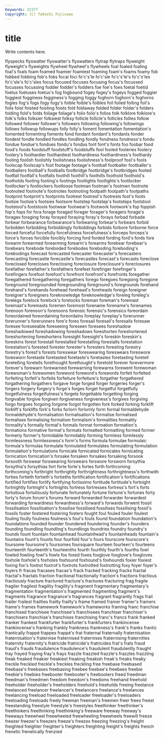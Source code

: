 ```yaml
---
Keywords: 22377 
Copyright: (C) Takeshi Fujisawa
---
```


# title

Write contents here.

flyspecks flyswatter flyswatter's flyswatters flytrap flytraps flyweight flyweight's flyweights flywheel
flywheel's flywheels foal foaled foaling foal's foals foam foamed foamier
foamiest foaming foam's foams foamy fob fobbed fobbing fob's fobs
focal foci fo'c's'le fo'c'sle fo'c's'le's fo'c's'les fo'c'sle's fo'c'sles focus focused
focuses focusing focus's focussed focusses focussing fodder fodder's fodders foe
foe's foes foetal foetid foetus foetuses foetus's fog fogbound fogey
fogey's fogeys fogged foggier foggiest fogginess fogginess's fogging foggy foghorn
foghorn's foghorns fogies fog's fogs fogy fogy's foible foible's foibles
foil foiled foiling foil's foils foist foisted foisting foists fold
foldaway folded folder folder's folders folding fold's folds foliage foliage's
folio folio's folios folk folklore folklore's folk's folks folksier folksiest
folksy follicle follicle's follicles follies follow followed follower follower's followers
following following's followings follows followup followups folly folly's foment fomentation
fomentation's fomented fomenting foments fond fondant fondant's fondants fonder fondest
fondle fondled fondles fondling fondly fondness fondness's fondu fondue fondue's
fondues fondu's fondus font font's fonts foo foobar food food's
foods foodstuff foodstuff's foodstuffs fool fooled fooleries foolery foolery's foolhardier
foolhardiest foolhardiness foolhardiness's foolhardy fooling foolish foolishly foolishness foolishness's foolproof
fool's fools foolscap foolscap's foot footage footage's football footballer footballer's
footballers football's footballs footbridge footbridge's footbridges footed footfall footfall's footfalls
foothill foothill's foothills foothold foothold's footholds footing footing's footings footlights
footlights's footlocker footlocker's footlockers footloose footman footman's footmen footnote footnoted
footnote's footnotes footnoting footpath footpath's footpaths footprint footprint's footprints footrest
footrest's footrests foot's foots footsie footsie's footsies footsore footstep footstep's
footsteps footstool footstool's footstools footwear footwear's footwork footwork's fop foppish
fop's fops for fora forage foraged forager forager's foragers forage's
forages foraging foray forayed foraying foray's forays forbad forbade forbear
forbearance forbearance's forbearing forbear's forbears forbid forbidden forbidding forbiddingly forbiddings
forbids forbore forborne force forced forceful forcefully forcefulness forcefulness's forceps
forceps's force's forces forcible forcibly forcing ford forded fording ford's
fords fore forearm forearmed forearming forearm's forearms forebear forebear's forebears
forebode foreboded forebodes foreboding foreboding's forebodings forecast forecasted forecaster forecaster's
forecasters forecasting forecastle forecastle's forecastles forecast's forecasts foreclose foreclosed forecloses
foreclosing foreclosure foreclosure's foreclosures forefather forefather's forefathers forefeet forefinger forefinger's
forefingers forefoot forefoot's forefront forefront's forefronts foregather foregathered foregathering foregathers
forego foregoes foregoing foregone foreground foregrounded foregrounding foreground's foregrounds forehand
forehand's forehands forehead forehead's foreheads foreign foreigner foreigner's foreigners foreknowledge
foreknowledge's foreleg foreleg's forelegs forelock forelock's forelocks foreman foreman's foremast
foremast's foremasts foremen foremost forename forename's forenames forenoon forenoon's forenoons
forensic forensic's forensics foreordain foreordained foreordaining foreordains foreplay foreplay's forerunner
forerunner's forerunners fore's fores foresail foresail's foresails foresaw foresee foreseeable
foreseeing foreseen foresees foreshadow foreshadowed foreshadowing foreshadows foreshorten foreshortened foreshortening
foreshortens foresight foresight's foreskin foreskin's foreskins forest forestall forestalled forestalling
forestalls forestation forestation's forested forester forester's foresters foresting forestry forestry's
forest's forests foreswear foreswearing foreswears foreswore foresworn foretaste foretasted foretaste's
foretastes foretasting foretell foretelling foretells forethought forethought's foretold forever forevermore
forever's forewarn forewarned forewarning forewarns forewent forewoman forewoman's forewomen foreword
foreword's forewords forfeit forfeited forfeiting forfeit's forfeits forfeiture forfeiture's forgather
forgathered forgathering forgathers forgave forge forged forger forgeries forger's forgers
forgery forgery's forge's forges forget forgetful forgetfully forgetfulness forgetfulness's forgets
forgettable forgetting forging forgivable forgive forgiven forgiveness forgiveness's forgives forgiving
forgo forgoes forgoing forgone forgot forgotten fork forked forking forklift
forklift's forklifts fork's forks forlorn forlornly form formal formaldehyde formaldehyde's
formalisation formalisation's formalise formalised formalises formalising formalism formalism's formalities formality
formality's formally formal's formals format formation formation's formations formative format's
formats formatted formatting formed former formerly former's formidable formidably forming
formless formlessly formlessness formlessness's form's forms formula formulae formulaic formula's
formulas formulate formulated formulates formulating formulation formulation's formulations fornicate fornicated
fornicates fornicating fornication fornication's forsake forsaken forsakes forsaking forsook forsooth
forswear forswearing forswears forswore forsworn forsythia forsythia's forsythias fort forte
forte's fortes forth forthcoming forthcoming's forthright forthrightly forthrightness forthrightness's forthwith
forties fortieth fortieth's fortieths fortification fortification's fortifications fortified fortifies fortify
fortifying fortissimo fortitude fortitude's fortnight fortnightly fortnight's fortnights fortress fortresses
fortress's fort's forts fortuitous fortuitously fortunate fortunately fortune fortune's fortunes
forty forty's forum forum's forums forward forwarded forwarder forwardest forwarding
forwardness forwardness's forward's forwards forwent fossil fossilisation fossilisation's fossilise fossilised
fossilises fossilising fossil's fossils foster fostered fostering fosters fought foul
fouled fouler foulest fouling foully foulness foulness's foul's fouls found
foundation foundation's foundations founded founder foundered foundering founder's founders founding
foundling foundling's foundlings foundries foundry foundry's founds fount fountain fountainhead
fountainhead's fountainheads fountain's fountains fount's founts four fourfold four's fours
fourscore fourscore's foursome foursome's foursomes foursquare fourteen fourteen's fourteens fourteenth
fourteenth's fourteenths fourth fourthly fourth's fourths fowl fowled fowling fowl's
fowls fox foxed foxes foxglove foxglove's foxgloves foxhole foxhole's foxholes
foxhound foxhound's foxhounds foxier foxiest foxing fox's foxtrot foxtrot's foxtrots
foxtrotted foxtrotting foxy foyer foyer's foyers fr fracas fracases fracas's
frack fracked fracking fracks fractal fractal's fractals fraction fractional fractionally
fraction's fractions fractious fractiously fracture fractured fracture's fractures fracturing frag
fragile fragiler fragilest fragility fragility's fragment fragmentary fragmentary's fragmentation fragmentation's
fragmented fragmenting fragment's fragments fragrance fragrance's fragrances fragrant fragrantly frags
frail frailer frailest frailties frailty frailty's frame framed framer framer's
framers frame's frames framework framework's frameworks framing franc franchise franchised
franchisee franchisee's franchisees franchiser franchiser's franchisers franchise's franchises franchising franc's
francs frank franked franker frankest frankfurter frankfurter's frankfurters frankincense frankincense's
franking frankly frankness frankness's frank's franks frantic frantically frappé frappes
frappé's frat fraternal fraternally fraternisation fraternisation's fraternise fraternised fraternises fraternising
fraternities fraternity fraternity's fratricide fratricide's fratricides frat's frats fraud fraud's
frauds fraudulence fraudulence's fraudulent fraudulently fraught fray frayed fraying fray's
frays frazzle frazzled frazzle's frazzles frazzling freak freaked freakier freakiest
freaking freakish freak's freaks freaky freckle freckled freckle's freckles freckling
free freebase freebased freebase's freebases freebasing freebee freebee's freebees freebie
freebie's freebies freebooter freebooter's freebooters freed freedman freedman's freedmen freedom
freedom's freedoms freehand freehold freeholder freeholder's freeholders freehold's freeholds freeing
freelance freelanced freelancer freelancer's freelancers freelance's freelances freelancing freeload freeloaded
freeloader freeloader's freeloaders freeloading freeloads freely freeman freeman's freemen freer
frees freest freestanding freestyle freestyle's freestyles freethinker freethinker's freethinkers freethinking
freethinking's freeware freeway freeway's freeways freewheel freewheeled freewheeling freewheels freewill
freeze freezer freezer's freezers freeze's freezes freezing freezing's freight freighted
freighter freighter's freighters freighting freight's freights french frenetic frenetically frenzied
